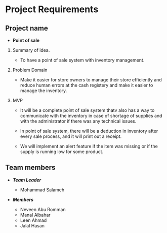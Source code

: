 # Project Requirements

## Project name

- **Point of sale**

1. Summary of idea.
    - To have a point of sale system with inventory management.

2. Problem Domain
    - Make it easier for store owners to manage their store efficiently and reduce human errors at the cash registery and make it easier to manage the inventory.

3. MVP

   - It will be a complete point of sale system thatv also has a way to communicate with the inventory in case of shortage of supplies and with the administrator if there was any technical issues.

   - In point of sale system, there will be a deduction in inventory after every sale process, and it will print out a receipt.

   - We will implement an alert feature if the item was missing or if the supply is running low for some product.

## Team members

- **_Team Leader_**

  - Mohammad Salameh

- **_Members_**
  - Neveen Abu Romman
  - Manal Albahar
  - Leen Ahmad
  - Jalal Hasan
